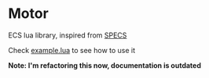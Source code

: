 # Motor
ECS lua library, inspired from [SPECS][specs-url]

Check [example.lua][example-file] to see how to use it

**Note: I'm refactoring this now, documentation is outdated**

[specs-url]: https://github.com/slide-rs/specs/ "SPECS repository"
[example-file]: example.lua
